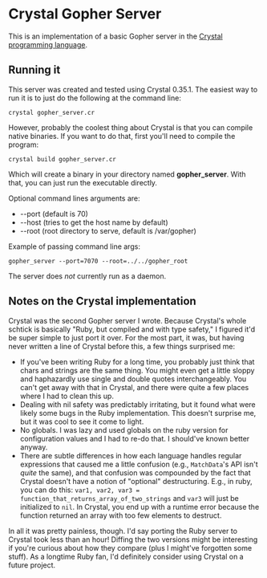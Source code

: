 # Crystal Gopher Server
This is an implementation of a basic Gopher server in the [Crystal programming language](https://crystal-lang.org/).

## Running it
This server was created and tested using Crystal 0.35.1. The easiest way to run it is to just do the following at the command line:
    
    crystal gopher_server.cr 
 
However, probably the coolest thing about Crystal is that you can compile native binaries. If you want to do that, first you'll need to compile the program:

    crystal build gopher_server.cr
    
Which will create a binary in your directory named **gopher_server**. With that, you can just run the executable directly.

Optional command lines arguments are:

* --port (default is 70)
* --host (tries to get the host name by default)
* --root (root directory to serve, default is /var/gopher)

Example of passing command line args:

    gopher_server --port=7070 --root=../../gopher_root
    
The server does _not_ currently run as a daemon.

## Notes on the Crystal implementation
Crystal was the second Gopher server I wrote. Because Crystal's whole schtick is basically "Ruby, but compiled and with type safety," I figured it'd be super simple to just port it over. For the most part, it was, but having never written a line of Crystal before this, a few things surprised me:

* If you've been writing Ruby for a long time, you probably just think that chars and strings are the same thing. You might even get a little sloppy and haphazardly use single and double quotes interchangeably. You can't get away with that in Crystal, and there were quite a few places where I had to clean this up.
* Dealing with nil safety was predictably irritating, but it found what were likely some bugs in the Ruby implementation. This doesn't surprise me, but it was cool to see it come to light.
* No globals. I was lazy and used globals on the ruby version for configuration values and I had to re-do that. I should've known better anyway.
* There are subtle differences in how each language handles regular expressions that caused me a little confusion (e.g., `MatchData`'s API isn't _quite_ the same), and that confusion was compounded by the fact that Crystal doesn't have a notion of "optional" destructuring. E.g., in ruby, you can do this: `var1, var2, var3 = function_that_returns_array_of_two_strings` and  `var3` will just be initialized to `nil`. In Crystal, you end up with a runtime error because the function returned an array with too few elements to destruct.

In all it was pretty painless, though. I'd say porting the Ruby server to Crystal took less than an hour! Diffing the two versions might be interesting if you're curious about how they compare (plus I might've forgotten some stuff). As a longtime Ruby fan, I'd definitely consider using Crystal on a future project.
